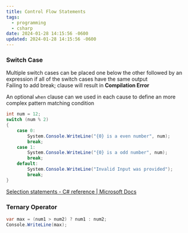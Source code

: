 ```yaml
---
title: Control Flow Statements
tags:
  - programming
  - csharp
date: 2024-01-28 14:15:56 -0600
updated: 2024-01-28 14:15:56 -0600
---
```


### Switch Case

Multiple switch cases can be placed one below the other followed by an expression if all of the switch cases have the same output  
Failing to add break; clause will result in **Compilation Error**

An optional `when` clause can we used in each cause to define an more complex pattern matching condition

````csharp
int num = 12;
switch (num % 2)
{
    case 0:
        System.Console.WriteLine("{0} is a even number", num);
        break;
    case 1:
        System.Console.WriteLine("{0} is a odd number", num);
        break;
    default:
        System.Console.WriteLine("Invalid Input was provided");
        break;
}
````

[Selection statements - C# reference | Microsoft Docs](https://docs.microsoft.com/en-us/dotnet/csharp/language-reference/statements/selection-statements)

### Ternary Operator

````csharp
var max = (num1 > num2) ? num1 : num2;
Console.WriteLine(max);
````
